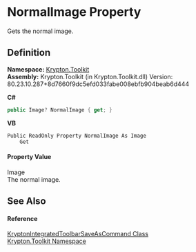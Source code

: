 # NormalImage Property


Gets the normal image.



## Definition
**Namespace:** <a href="79d2eac2-21f4-54ff-7552-b20c33c30600.md">Krypton.Toolkit</a>  
**Assembly:** Krypton.Toolkit (in Krypton.Toolkit.dll) Version: 80.23.10.287+8d7660f9dc5efd033fabe008ebfb904beab6d444

**C#**
``` C#
public Image? NormalImage { get; }
```
**VB**
``` VB
Public ReadOnly Property NormalImage As Image
	Get
```



#### Property Value
Image  
The normal image.

## See Also


#### Reference
<a href="7ec9330d-a5ef-efac-429f-7643a5b92770.md">KryptonIntegratedToolbarSaveAsCommand Class</a>  
<a href="79d2eac2-21f4-54ff-7552-b20c33c30600.md">Krypton.Toolkit Namespace</a>  
